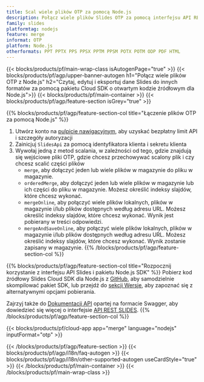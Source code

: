 ```yaml
---
title: Scal wiele plików OTP za pomocą Node.js
description: Połącz wiele plików Slides OTP za pomocą interfejsu API REST i pakietu Node.js SDK o otwartym kodzie źródłowym
family: slides
platformtag: nodejs
feature: merge
informat: OTP
platform: Node.js
otherformats: PPT PPTX PPS PPSX PPTM PPSM POTX POTM ODP PDF HTML
---
```


{{< blocks/products/pf/main-wrap-class isAutogenPage="true" >}}
{{< blocks/products/pf/agp/upper-banner-autogen h1="Połącz wiele plików OTP z Node.js" h2="Czytaj, edytuj i eksportuj dane Slides do innych formatów za pomocą pakietu Cloud SDK o otwartym kodzie źródłowym dla Node.js">}}
{{< blocks/products/pf/main-container >}}
{{< blocks/products/pf/agp/feature-section isGrey="true" >}}

{{% blocks/products/pf/agp/feature-section-col title="Łączenie plików OTP za pomocą Node.js" %}}
1. Utwórz konto na <a href="https://dashboard.aspose.cloud/">pulpicie nawigacyjnym</a>, aby uzyskać bezpłatny limit API i szczegóły autoryzacji
1. Zainicjuj ```SlidesApi``` za pomocą identyfikatora klienta i sekretu klienta
1. Wywołaj jedną z metod scalania, w zależności od tego, gdzie znajdują się wejściowe pliki OTP, gdzie chcesz przechowywać scalony plik i czy chcesz scalić części plików
    - ```merge```, aby dołączyć jeden lub wiele plików w magazynie do pliku w magazynie.
    - ```orderedMerge```, aby dołączyć jeden lub wiele plików w magazynie lub ich części do pliku w magazynie. Możesz określić indeksy slajdów, które chcesz wykonać.
    - ```mergeOnline```, aby połączyć wiele plików lokalnych, plików w magazynie i/lub plików dostępnych według adresu URL. Możesz określić indeksy slajdów, które chcesz wykonać. Wynik jest pobierany w treści odpowiedzi.
    - ```mergeAndSaveOnline```, aby połączyć wiele plików lokalnych, plików w magazynie i/lub plików dostępnych według adresu URL. Możesz określić indeksy slajdów, które chcesz wykonać. Wynik zostanie zapisany w magazynie.
{{% /blocks/products/pf/agp/feature-section-col %}}

{{% blocks/products/pf/agp/feature-section-col title="Rozpocznij korzystanie z interfejsu API Slides i pakietu Node.js SDK" %}}
Pobierz kod źródłowy Slides Cloud SDK dla Node.js z [GitHub](https://github.com/aspose-slides-cloud/aspose-slides-cloud-nodejs), aby samodzielnie skompilować pakiet SDK, lub przejdź do [sekcji Wersje](https://releases.aspose.cloud/), aby zapoznać się z alternatywnymi opcjami pobierania.

Zajrzyj także do [Dokumentacji API](https://apireference.aspose.cloud/slides/) opartej na formacie Swagger, aby dowiedzieć się więcej o interfejsie [API REST SLIDES](https://products.aspose.cloud/slides/curl/).
{{% /blocks/products/pf/agp/feature-section-col %}}

{{< blocks/products/pf/cloud-app app="merge" language="nodejs" inputFormat="otp" >}}

{{< /blocks/products/pf/agp/feature-section >}}
{{< blocks/products/pf/agp/i18n/faq-autogen >}}
{{< blocks/products/pf/agp/i18n/other-supported-autogen useCardStyle="true" >}}
{{< /blocks/products/pf/main-container >}}
{{< /blocks/products/pf/main-wrap-class >}}